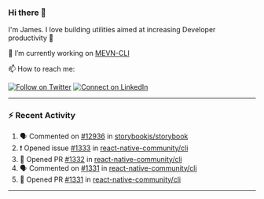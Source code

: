 ### Hi there 👋

I'm James. I love building utilities aimed at increasing Developer productivity :raised_hands: 

🔭 I’m currently working on [MEVN-CLI](https://github.com/madlabsinc/mevn-cli)

📫 How to reach me:

[![Follow on Twitter](https://img.shields.io/badge/--twitter?label=Twitter&logo=Twitter&style=social)](https://twitter.com/james_madhacks) [![Connect on LinkedIn](https://img.shields.io/badge/--linkedin?label=LinkedIn&logo=LinkedIn&style=social)](https://www.linkedin.com/in/jamesgeorge007)

---

### :zap: Recent Activity

<!--START_SECTION:activity-->
1. 🗣 Commented on [#12936](https://github.com/storybookjs/storybook/issues/12936) in [storybookjs/storybook](https://github.com/storybookjs/storybook)
2. ❗️ Opened issue [#1333](https://github.com/react-native-community/cli/issues/1333) in [react-native-community/cli](https://github.com/react-native-community/cli)
3. 💪 Opened PR [#1332](https://github.com/react-native-community/cli/pull/1332) in [react-native-community/cli](https://github.com/react-native-community/cli)
4. 🗣 Commented on [#1331](https://github.com/react-native-community/cli/issues/1331) in [react-native-community/cli](https://github.com/react-native-community/cli)
5. 💪 Opened PR [#1331](https://github.com/react-native-community/cli/pull/1331) in [react-native-community/cli](https://github.com/react-native-community/cli)
<!--END_SECTION:activity-->

---

<!--
**jamesgeorge007/jamesgeorge007** is a ✨ _special_ ✨ repository because its `README.md` (this file) appears on your GitHub profile.

Here are some ideas to get you started:

- 🌱 I’m currently learning ...
- 👯 I’m looking to collaborate on ...
- 🤔 I’m looking for help with ...
- 💬 Ask me about ...
- 😄 Pronouns: ...
- ⚡ Fun fact: ...
-->
